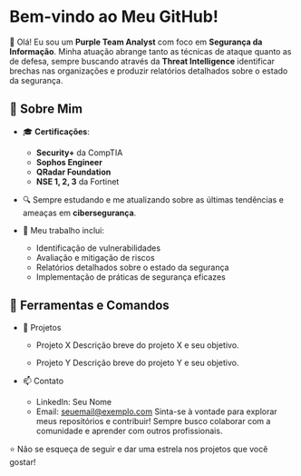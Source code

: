 # Bem-vindo ao Meu GitHub!

👋 Olá! Eu sou um **Purple Team Analyst** com foco em **Segurança da Informação**. Minha atuação abrange tanto as técnicas de ataque quanto as de defesa, sempre buscando através da **Threat Intelligence** identificar brechas nas organizações e produzir relatórios detalhados sobre o estado da segurança.

## 🌟 Sobre Mim

- 🎓 **Certificações**:
  - **Security+** da CompTIA
  - **Sophos Engineer**
  - **QRadar Foundation**
  - **NSE 1, 2, 3** da Fortinet

- 🔍 Sempre estudando e me atualizando sobre as últimas tendências e ameaças em **cibersegurança**.

- 💼 Meu trabalho inclui:
  - Identificação de vulnerabilidades
  - Avaliação e mitigação de riscos
  - Relatórios detalhados sobre o estado da segurança
  - Implementação de práticas de segurança eficazes

## 🔧 Ferramentas e Comandos

- 🚀 Projetos
  - Projeto X
Descrição breve do projeto X e seu objetivo.

  - Projeto Y
Descrição breve do projeto Y e seu objetivo.

- 📫 Contato
  - LinkedIn: Seu Nome
  - Email: seuemail@exemplo.com
Sinta-se à vontade para explorar meus repositórios e contribuir! Sempre busco colaborar com a comunidade e aprender com outros profissionais.

⭐️ Não se esqueça de seguir e dar uma estrela nos projetos que você gostar!
